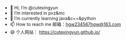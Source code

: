 - 👋 Hi, I’m @cutexingyun
- 👀 I’m interested in pvz&mc
- 🌱 I’m currently learning java&c++&python
- 📫 How to reach me 邮箱：hgw234567hgw@163.com
- 😄 个人网站： https://cutexingyun.github.io/

<!---
cutexingyun/cutexingyun is a ✨ special ✨ repository because its `README.md` (this file) appears on your GitHub profile.
You can click the Preview link to take a look at your changes.
--->
